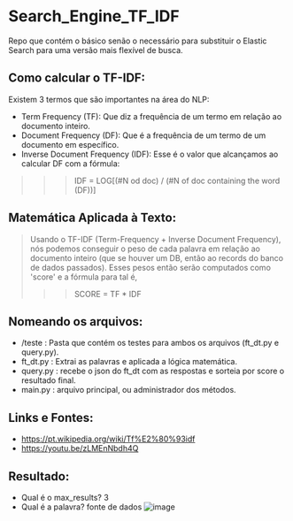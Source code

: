 # Search_Engine_TF_IDF
Repo que contém o básico senão o necessário para substituir o Elastic Search para uma versão mais flexível de busca.

## Como calcular o TF-IDF:
Existem 3 termos que são importantes na área do NLP:
- Term Frequency (TF): Que diz a frequência de um termo em relação ao documento inteiro.
- Document Frequency (DF): Que é a frequência de um termo de um documento em específico.
- Inverse Document Frequency (IDF): Esse é o valor que alcançamos ao calcular DF com a fórmula:
>>> IDF = LOG[(#N od doc) / (#N of doc containing the word (DF))]

## Matemática Aplicada à Texto:
> Usando o TF-IDF (Term-Frequency + Inverse Document Frequency), nós podemos conseguir o peso de cada palavra em relação ao documento inteiro (que se houver um DB, então ao records do banco de dados passados). Esses pesos então serão computados como 'score' e a fórmula para tal é,
>>> SCORE = TF * IDF

## Nomeando os arquivos:
- /teste : Pasta que contém os testes para ambos os arquivos (ft_dt.py e query.py).
- ft_dt.py : Extrai as palavras e aplicada a lógica matemática.
- query.py : recebe o json do ft_dt com as respostas e sorteia por score o resultado final.
- main.py : arquivo principal, ou administrador dos métodos.

## Links e Fontes:
- https://pt.wikipedia.org/wiki/Tf%E2%80%93idf
- https://youtu.be/zLMEnNbdh4Q

## Resultado:
- Qual é o max_results? 3
- Qual é a palavra? fonte de dados
![image](https://github.com/Ingrid-0906/Search_Engine_TF_IDF/assets/92744210/51befacb-e454-4b4f-9ca2-7fa520cab3f7)
